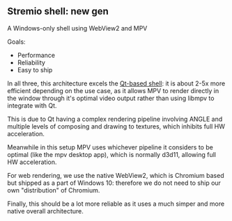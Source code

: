 ## Stremio shell: new gen

A Windows-only shell using WebView2 and MPV

Goals:
* Performance
* Reliability
* Easy to ship

In all three, this architecture excels the [Qt-based shell](https://github.com/Stremio/stremio-shell): it is about 2-5x more efficient depending on the use case, as it allows MPV to render directly in the window through it's optimal video output rather than using libmpv to integrate with Qt.

This is due to Qt having a complex rendering pipeline involving ANGLE and multiple levels of composing and drawing to textures, which inhibits full HW acceleration.

Meanwhile in this setup MPV uses whichever pipeline it considers to be optimal (like the mpv desktop app), which is normally d3d11, allowing full HW acceleration.

For web rendering, we use the native WebView2, which is Chromium based but shipped as a part of Windows 10: therefore we do not need to ship our own "distribution" of Chromium.

Finally, this should be a lot more reliable as it uses a much simper and more native overall architecture.
